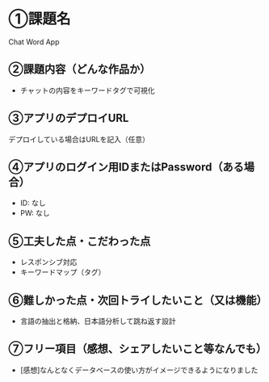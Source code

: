 # ①課題名
Chat Word App

## ②課題内容（どんな作品か）
- チャットの内容をキーワードタグで可視化

## ③アプリのデプロイURL
デプロイしている場合はURLを記入（任意）

## ④アプリのログイン用IDまたはPassword（ある場合）
- ID: なし
- PW: なし

## ⑤工夫した点・こだわった点
- レスポンシブ対応
- キーワードマップ（タグ）


## ⑥難しかった点・次回トライしたいこと（又は機能）
- 言語の抽出と格納、日本語分析して跳ね返す設計



## ⑦フリー項目（感想、シェアしたいこと等なんでも）
- [感想]なんとなくデータベースの使い方がイメージできるようになりました